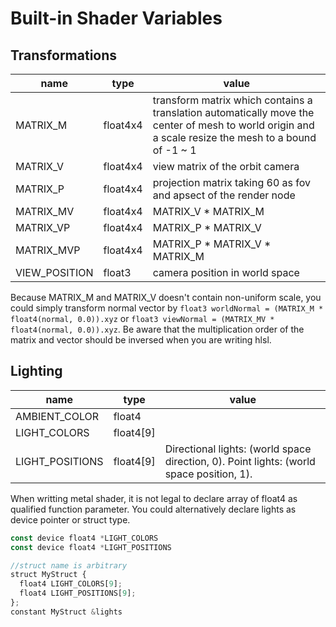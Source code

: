 # Built-in Shader Variables

## Transformations
|  name | type  | value
|  ----  | ----  | ---- |
| MATRIX_M | float4x4 | transform matrix which contains a translation automatically move the center of mesh to world origin and a scale resize the mesh to a bound of -1 ~ 1
| MATRIX_V | float4x4 | view matrix of the orbit camera
| MATRIX_P | float4x4 | projection matrix taking 60 as fov and apsect of the render node
| MATRIX_MV | float4x4 | MATRIX_V * MATRIX_M
| MATRIX_VP | float4x4 | MATRIX_P * MATRIX_V
| MATRIX_MVP | float4x4 | MATRIX_P * MATRIX_V * MATRIX_M
| VIEW_POSITION | float3 | camera position in world space

Because MATRIX_M and MATRIX_V doesn't contain non-uniform scale, you could simply transform normal vector by `float3 worldNormal = (MATRIX_M * float4(normal, 0.0)).xyz` or `float3 viewNormal = (MATRIX_MV * float4(normal, 0.0)).xyz`. Be aware that the multiplication order of the matrix and vector should be inversed when you are writing hlsl.

## Lighting
| name | type | value
| ---- | ---- | ---- |
| AMBIENT_COLOR | float4 | 
| LIGHT_COLORS | float4[9] | 
| LIGHT_POSITIONS | float4[9] | Directional lights: (world space direction, 0). Point lights: (world space position, 1).

When writting metal shader, it is not legal to declare array of float4 as qualified function parameter. You could alternatively declare lights as device pointer or struct type.

```javascript
const device float4 *LIGHT_COLORS
const device float4 *LIGHT_POSITIONS
```

```javascript
//struct name is arbitrary
struct MyStruct {
  float4 LIGHT_COLORS[9];
  float4 LIGHT_POSITIONS[9];
};
constant MyStruct &lights
```